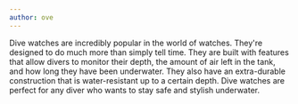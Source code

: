 ```yaml
---
author: ove
---
```


Dive watches are incredibly popular in the world of watches. They're designed to do much more than simply tell time. They are built with features that allow divers to monitor their depth, the amount of air left in the tank, and how long they have been underwater. They also have an extra-durable construction that is water-resistant up to a certain depth. Dive watches are perfect for any diver who wants to stay safe and stylish underwater.
